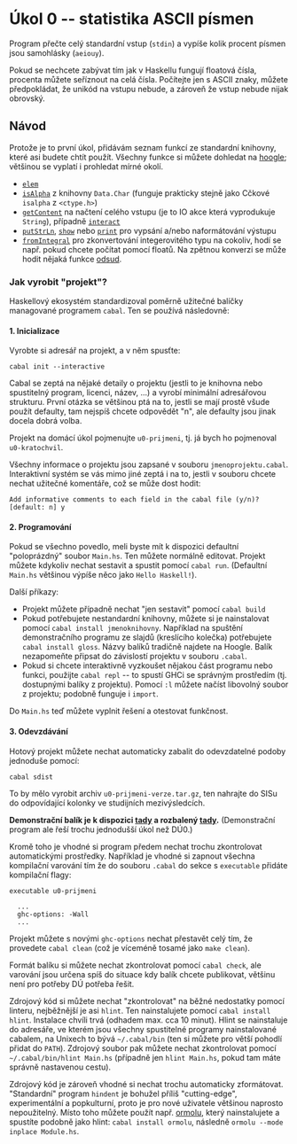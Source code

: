 
# Úkol 0 -- statistika ASCII písmen

Program přečte celý standardní vstup (`stdin`) a vypíše kolik procent písmen jsou samohlásky (`aeiouy`).

Pokud se nechcete zabývat tím jak v Haskellu fungují floatová čísla, procenta můžete seříznout na celá čísla. Počítejte jen s ASCII znaky, můžete předpokládat, že unikód na vstupu nebude, a zároveň že vstup nebude nijak obrovský.

## Návod

Protože je to první úkol, přidávám seznam funkcí ze standardní knihovny, které asi budete chtít použít. Všechny funkce si můžete dohledat na [hoogle](https://hoogle.haskell.org/); většinou se vyplatí i prohledat mírné okolí.

- [`elem`](https://hackage.haskell.org/package/base-4.14.0.0/docs/Prelude.html#v:elem)
- [`isAlpha`](https://hackage.haskell.org/package/base/docs/Data-Char.html#v:isAlpha) z knihovny `Data.Char` (funguje prakticky stejně jako Cčkové `isalpha` z `<ctype.h>`)
- [`getContent`](https://hackage.haskell.org/package/base-4.14.0.0/docs/Prelude.html#v:getContents) na načtení celého vstupu (je to IO akce která vyprodukuje `String`), případně [`interact`](https://hackage.haskell.org/package/base-4.14.0.0/docs/Prelude.html#v:interact)
- [`putStrLn`](https://hackage.haskell.org/package/base/docs/Prelude.html#v:putStrLn), [`show`](https://hackage.haskell.org/package/base/docs/Prelude.html#v:show) nebo [`print`](https://hackage.haskell.org/package/base/docs/Prelude.html#v:print) pro vypsání a/nebo naformátování výstupu
- [`fromIntegral`](https://hackage.haskell.org/package/base/docs/Prelude.html#v:fromIntegral) pro zkonvertování integerovitého typu na cokoliv, hodí se např. pokud chcete počítat pomocí floatů. Na zpětnou konverzi se může hodit nějaká funkce [odsud](https://hackage.haskell.org/package/base-4.14.0.0/docs/Prelude.html#v:truncate).

### Jak vyrobit "projekt"?

Haskellový ekosystém standardizoval poměrně užitečné balíčky managované programem `cabal`. Ten se používá následovně:

#### 1. Inicializace

Vyrobte si adresář na projekt, a v něm spusťte:
```
cabal init --interactive
```
Cabal se zeptá na nějaké detaily o projektu (jestli to je knihovna nebo spustitelný program, licenci, název, ...) a vyrobí minimální adresářovou strukturu. První otázka se většinou ptá na to, jestli se mají prostě všude použít defaulty, tam nejspíš chcete odpovědět "n", ale defaulty jsou jinak docela dobrá volba.

Projekt na domácí úkol pojmenujte `u0-prijmeni`, tj. já bych ho pojmenoval `u0-kratochvil`.

Všechny informace o projektu jsou zapsané v souboru `jmenoprojektu.cabal`. Interaktivní systém se vás mimo jiné zeptá i na to, jestli v souboru chcete nechat užitečné komentáře, což se může dost hodit:
```
Add informative comments to each field in the cabal file (y/n)? [default: n] y
```

#### 2. Programování

Pokud se všechno povedlo, meli byste mít k dispozici defaultní "poloprázdný" soubor `Main.hs`. Ten můžete normálně editovat. Projekt můžete kdykoliv nechat sestavit a spustit pomocí `cabal run`. (Defaultní `Main.hs` většinou výpíše něco jako `Hello Haskell!`).

Další příkazy:
- Projekt můžete případně nechat "jen sestavit" pomocí `cabal build`
- Pokud potřebujete nestandardní knihovny, můžete si je nainstalovat pomocí `cabal install jmenoknihovny`. Například na spuštění demonstračního programu ze slajdů (kreslícího kolečka) potřebujete `cabal install gloss`. Názvy balíků tradičně najdete na Hoogle. Balík nezapomeňte připsat do závislostí projektu v souboru `.cabal`.
- Pokud si chcete interaktivně vyzkoušet nějakou část programu nebo funkci, použijte `cabal repl` -- to spustí GHCi se správným prostředím (tj. dostupnými balíky z projektu). Pomocí `:l` můžete načíst libovolný soubor z projektu; podobně funguje i `import`.

Do `Main.hs` teď můžete vyplnit řešení a otestovat funkčnost.

#### 3. Odevzdávání

Hotový projekt můžete nechat automaticky zabalit do odevzdatelné podoby jednoduše pomocí:
```
cabal sdist
```
To by mělo vyrobit archiv `u0-prijmeni-verze.tar.gz`, ten nahrajte do SISu do odpovídající kolonky ve studijních mezivýsledcích.

**Demonstrační balík je k dispozici [tady](u0-kratochvil-0.1.0.0.tar.gz) a rozbalený [tady](u0-kratochvil-0.1.0.0/).** (Demonstrační program ale řeší trochu jednodušší úkol než DÚ0.)

Kromě toho je vhodné si program předem nechat trochu zkontrolovat automatickými prostředky. Například je vhodné si zapnout všechna kompilační varování tím že do souboru `.cabal` do sekce s `executable` přidáte kompilační flagy:
```
executable u0-prijmeni

  ...
  ghc-options: -Wall
  ...
```

Projekt můžete s novými `ghc-options` nechat přestavět celý tím, že provedete `cabal clean` (což je víceméně tosamé jako `make clean`).

Formát balíku si můžete nechat zkontrolovat pomocí `cabal check`, ale varování jsou určena spíš do situace kdy balík chcete publikovat, většinu není pro potřeby DÚ potřeba řešit.

Zdrojový kód si můžete nechat "zkontrolovat" na běžné nedostatky pomocí linteru, nejběžnější je asi `hlint`. Ten nainstalujete pomocí `cabal install hlint`. Instalace chvíli trvá (odhadem max. cca 10 minut). Hlint se nainstaluje do adresáře, ve kterém jsou všechny spustitelné programy nainstalované cabalem, na Unixech to bývá `~/.cabal/bin` (ten si můžete pro větší pohodlí přidat do `PATH`). Zdrojový soubor pak můžete nechat zkontrolovat pomocí `~/.cabal/bin/hlint Main.hs` (případně jen `hlint Main.hs`, pokud tam máte správně nastavenou cestu).

Zdrojový kód je zároveň vhodné si nechat trochu automaticky zformátovat. "Standardní" program `hindent` je bohužel příliš "cutting-edge", experimentální a popkulturní, proto je pro nové uživatele většinou naprosto nepoužitelný. Místo toho můžete použít např. [ormolu](https://github.com/tweag/ormolu), který nainstalujete a spustíte podobně jako hlint: `cabal install ormolu`, následně `ormolu --mode inplace Module.hs`.
